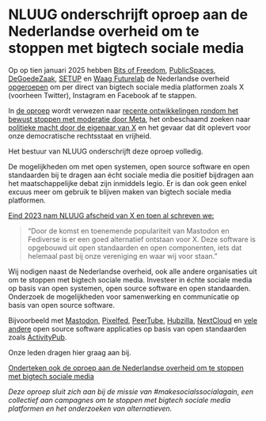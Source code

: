 # NLUUG onderschrijft oproep aan de Nederlandse overheid om te stoppen met bigtech sociale media

Op op tien januari 2025 hebben [Bits of Freedom](https://www.bitsoffreedom.nl/), [PublicSpaces](https://publicspaces.net/), [DeGoedeZaak](https://www.degoedezaak.org/), [SETUP](https://www.setup.nl/) en [Waag Futurelab](https://waag.org/nl/) de Nederlandse overheid [opgeroepen](https://nos.nl/nieuwsuur/artikel/2551204-internetorganisaties-roepen-overheid-op-te-stoppen-met-sociale-media) om per direct van bigtech sociale media platformen zoals X (voorheen Twitter),  Instagram en Facebook af te stappen. 

In [de oproep](https://www.bitsoffreedom.nl/2025/01/10/oproep-nederlandse-overheid-vertrek-van-de-sociale-media-van-big-tech/) wordt verwezen naar [recente ontwikkelingen rondom het bewust stoppen met moderatie door Meta](https://nos.nl/artikel/2550996-er-waait-een-nieuwe-wind-op-facebook-en-instagram-vs-is-conservatiever-geworden), het onbeschaamd zoeken naar [politieke macht door de eigenaar van X](https://nos.nl/op3/video/2551296-de-politieke-macht-van-elon-musk) en het gevaar dat dit oplevert voor onze democratische rechtsstaat en vrijheid.   

Het bestuur van NLUUG onderschrijft deze oproep volledig. 

De mogelijkheden om met open systemen, open source software en open standaarden bij te dragen aan écht sociale media die positief bijdragen aan het maatschappelijke debat zijn inmiddels legio. Er is dan ook geen enkel excuus meer om gebruik te blijven maken van bigtech sociale media platformen. 

[Eind 2023 nam NLUUG afscheid van X en toen al schreven we:](https://nluug.nl/nieuws/nluug-stopt-met-x-voorheen-twitter/)
>“Door de komst en toenemende populariteit van Mastodon en Fediverse is er een goed alternatief ontstaan voor X. Deze software is opgebouwd uit open standaarden en open componenten, iets dat helemaal past bij onze vereniging en waar wij voor staan.”    

Wij nodigen naast de Nederlandse overheid, ook alle andere organisaties uit om te stoppen met bigtech sociale media. Investeer in échte sociale media op basis van open systemen, open source software en open standaarden. Onderzoek de mogelijkheden voor samenwerking en communicatie op basis van open source software. 

Bijvoorbeeld met [Mastodon](https://joinmastodon.org/), [Pixelfed](https://pixelfed.org/), [PeerTube](https://joinpeertube.org/), [Hubzilla](https://zotlabs.org/page/hubzilla/hubzilla-project), [NextCloud](https://nextcloud.com/) en [vele andere](https://fediverse.party/en/miscellaneous/) open source software applicaties op basis van open standaarden zoals [ActivityPub](https://www.w3.org/TR/activitypub/). 

Onze leden dragen hier graag aan bij. 

[Onderteken ook de oproep aan de Nederlandse overheid om te stoppen met bigtech sociale media](https://www.bitsoffreedom.nl/campagnes/oproep-aan-de-overheid/)

*Deze oproep sluit zich aan bij de missie van #makesocialssocialagain, een collectief aan campagnes om te stoppen met bigtech sociale media platformen en het onderzoeken van alternatieven.*
